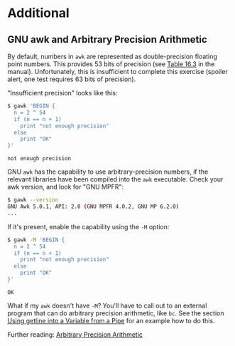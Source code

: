# Additional

## GNU awk and Arbitrary Precision Arithmetic

By default, numbers in `awk` are represented as double-precision floating
point numbers.  This provides 53 bits of precision (see [Table
16.3][table-16.3] in the manual).  Unfortunately, this is insufficient to
complete this exercise (spoiler alert, one test requires 63 bits of
precision).

"Insufficient precision" looks like this:
```sh
$ gawk 'BEGIN {
  n = 2 ^ 54
  if (n == n + 1)
    print "not enough precision"
  else
    print "OK"
}'
```
```none
not enough precision
```

GNU `awk` has the capability to use arbitrary-precision numbers, if the
relevant libraries have been compiled into the `awk` executable. Check
your awk version, and look for "GNU MPFR":
```sh
$ gawk --version
GNU Awk 5.0.1, API: 2.0 (GNU MPFR 4.0.2, GNU MP 6.2.0)
...
```

If it's present, enable the capability using the `-M` option:
```sh
$ gawk -M 'BEGIN {
  n = 2 ^ 54
  if (n == n + 1)
    print "not enough precision"
  else
    print "OK"
}'
```
```none
OK
```

What if my `awk` doesn't have `-M`?  You'll have to call out to an external
program that can do arbitrary precision arithmetic, like `bc`. See the
section [Using getline into a Variable from a Pipe][getline-pipe] for an
example how to do this.


Further reading: [Arbitrary Precision Arithmetic][arbitrary]


[table-16.3]: https://www.gnu.org/software/gawk/manual/html_node/Math-Definitions.html#table_002dieee_002dformats
[arbitrary]: https://www.gnu.org/software/gawk/manual/html_node/Arbitrary-Precision-Arithmetic.html
[getline-pipe]: https://www.gnu.org/software/gawk/manual/html_node/Getline_002fVariable_002fPipe.html
